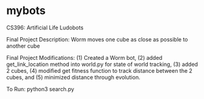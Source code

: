 # mybots
CS396: Artificial Life Ludobots

Final Project Description: Worm moves one cube as close as possible to another cube

Final Project Modifications: (1) Created a Worm bot, (2) added get_link_location method into world.py for state of world tracking, (3) added 2 cubes, (4) modified get fitness function to track distance between the 2 cubes, and (5) minimized distance through evolution.

To Run: python3 search.py
